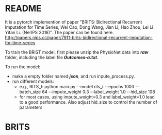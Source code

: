 # README

It is a pytorch implemention of paper "BRITS: Bidirectional Recurrent Imputation for Time Series, Wei Cao, Dong Wang, Jian Li, Hao Zhou, Lei Li Yitan Li. (NerIPS 2018)". The paper can be found here. http://papers.nips.cc/paper/7911-brits-bidirectional-recurrent-imputation-for-time-series

To train the BRIST model, first please unzip the PhysioNet data into ***raw*** folder, including the label file ***Outcomes-a.txt***.

To run the model:
* make a empty folder named ***json***, and run inpute_process.py.
* run different models:
    * e.g., RITS_I: python main.py --model rits_i --epochs 1000 --batch_size 64 --impute_weight 0.3 --label_weight 1.0 --hid_size 108
    * for most cases, using impute_weight=0.3 and label_weight=1.0 lead to a good performance. Also adjust hid_size to control the number of parameters

# BRITS
